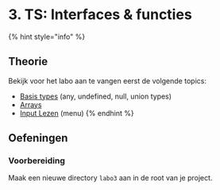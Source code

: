 # 3. TS: Interfaces & functies

{% hint style="info" %}
## Theorie

Bekijk voor het labo aan te vangen eerst de volgende topics:

* [Basis types](../../nodejs-+-typescript/type-systeem/basic-types.md) (any, undefined, null, union types)
* [Arrays](../../nodejs-+-typescript/type-systeem/arrays.md)
* [Input Lezen](../../nodejs-+-typescript/input-lezen.md) (menu)
{% endhint %}

## Oefeningen

### Voorbereiding

Maak een nieuwe directory `labo3` aan in de root van je project.
